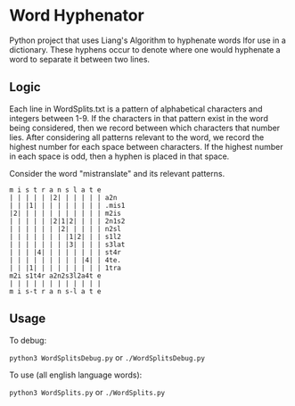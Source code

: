 # Word Hyphenator
Python project that uses Liang's Algorithm to hyphenate words lfor use in a dictionary. These hyphens occur to denote where one would hyphenate a word to separate it between two lines.

## Logic

Each line in WordSplits.txt is a pattern of alphabetical characters and integers between 1-9. If the characters in that pattern exist in the word being considered, then we record between which characters that number lies. After considering all patterns relevant to the word, we record the highest number for each space between characters. If the highest number in each space is odd, then a hyphen is placed in that space.

Consider the word "mistranslate" and its relevant patterns.

```
m i s t r a n s l a t e
| | | | | |2| | | | | | a2n
| | |1| | | | | | | | | .mis1
|2| | | | | | | | | | | m2is
| | | | | |2|1|2| | | | 2n1s2
| | | | | | |2| | | | | n2sl
| | | | | | | |1|2| | | s1l2
| | | | | | | |3| | | | s3lat
| | | |4| | | | | | | | st4r
| | | | | | | | | |4| | 4te.
| | |1| | | | | | | | | 1tra
m2i s1t4r a2n2s3l2a4t e
| | | | | | | | | | | |
m i s-t r a n s-l a t e
```
## Usage
To debug:

```python3 WordSplitsDebug.py``` or ```./WordSplitsDebug.py```

To use (all english language words):

```python3 WordSplits.py``` or ```./WordSplits.py```
